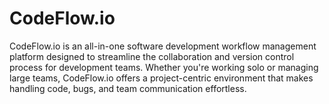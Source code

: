 # CodeFlow.io
 CodeFlow.io is an all-in-one software development workflow management platform designed to streamline the collaboration and version control process for development teams. Whether you're working solo or managing large teams, CodeFlow.io offers a project-centric environment that makes handling code, bugs, and team communication effortless.

